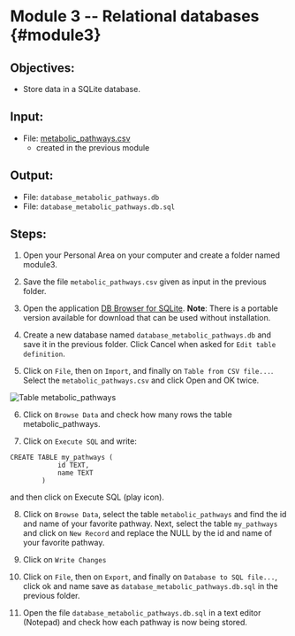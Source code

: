 # Module 3 -- Relational databases {#module3}

## Objectives:

-  Store data in a SQLite database. 

## Input:

- File: [metabolic_pathways.csv](files/metabolic_pathways.csv)
    - created in the previous module

## Output:
- File: `database_metabolic_pathways.db`
- File: `database_metabolic_pathways.db.sql`

## Steps:

1. Open your Personal Area on your computer and create a folder named module3.

2. Save the file `metabolic_pathways.csv` given as input in the previous folder.

3. Open the application [DB Browser for SQLite](http://sqlitebrowser.org/).
**Note**: There is a portable version available for download that can be used without installation.

4. Create a new database named `database_metabolic_pathways.db` and save it in the previous folder. Click Cancel when asked for `Edit table definition`.

5. Click on `File`, then on `Import`, and finally on `Table from CSV file...`. Select the `metabolic_pathways.csv` and click Open and OK twice.

![Table metabolic_pathways](images/table_metabolic_pathways.png "Table metabolic_pathways")

6. Click on `Browse Data` and check how many rows the table metabolic_pathways.

7. Click on `Execute SQL` and write:

```
CREATE TABLE my_pathways (
            id TEXT,
            name TEXT
        )
```

and then click on Execute SQL (play icon).

8. Click on `Browse Data`, select the table `metabolic_pathways` and find the id and name of your favorite pathway. 
Next, select the table `my_pathways` and click on `New Record` and replace the NULL by the id and name of your favorite pathway.

9. Click on `Write Changes`

10. Click on `File`, then on `Export`, and finally on `Database to SQL file...`, click ok and name save as `database_metabolic_pathways.db.sql` in the previous folder. 

11. Open the file `database_metabolic_pathways.db.sql` in a text editor (Notepad) and check how each pathway is now being stored.